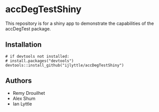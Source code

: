 # accDegTestShiny

This repository is for a shiny app to demonstrate the capabilities of the accDegTest package.

## Installation

```
# if devtools not installed:
# install.packages("devtools")
devtools::install_github("ijlyttle/accDegTestShiny")
```

## Authors

* Remy Drouilhet
* Alex Shum
* Ian Lyttle


